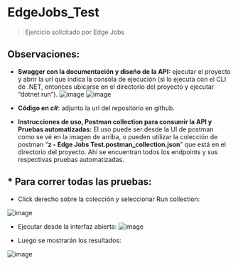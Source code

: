 # EdgeJobs_Test
> Ejercicio solicitado por Edge Jobs

## Observaciones:
-	**Swagger con la documentación y diseño de la API:** ejecutar el proyecto y abrir la url que indica la consola de ejecución (si lo ejecuta con el CLI de .NET, entonces ubicarse en el directorio del proyecto y ejecutar “dotnet run”).
 ![image](https://user-images.githubusercontent.com/28940464/231867190-48d6061b-f567-402c-afd1-7260d237555f.png)
![image](https://user-images.githubusercontent.com/28940464/231867203-008ef59c-e037-4d9b-a2cf-fc02c64b5938.png)

 
-	**Código en c#**: adjunto la url del repositorio en github.

-	**Instrucciones de uso, Postman collection para consumir la API y Pruebas automatizadas:**
El uso puede ser desde la UI de postman como se vé en la imagen de arriba, o pueden utilizar la colección de postman “**z - Edge Jobs Test.postman_collection.json**” que está en el directorio del proyecto. Ahí se encuentran todos los endpoints y sus respectivas pruebas automatizadas.

## * Para correr todas las pruebas:
- Click derecho sobre la colección y seleccionar Run collection:
 
![image](https://user-images.githubusercontent.com/28940464/231867238-df63b4c7-eb7b-4dc4-9266-e254c4f4ef3f.png)

- Ejecutar desde la interfaz abierta:
 ![image](https://user-images.githubusercontent.com/28940464/231867260-c304f826-35be-41f7-aec3-ecfd2c53f5f0.png)


- Luego se mostrarán los resultados:

 ![image](https://user-images.githubusercontent.com/28940464/231867294-8375ab58-5632-4ffb-8c9e-92c2fd29b18b.png)




